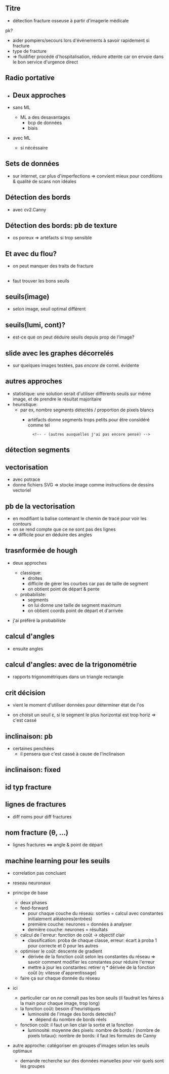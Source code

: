 ## Titre

- détection fracture osseuse à partir d'imagerie médicale

pk?

- aider pompiers/secours lors d'événements à savoir rapidement si fracture
- type de fracture
- => fluidifier procédé d'hospitalisation, réduire attente car on envoie dans le bon service d'urgence direct

## Radio portative

- ## Deux approches

- sans ML
  
  - ML a des desavantages
    - bcp de données 
    - biais

- avec ML
  
  - si nécéssaire

## Sets de données

- sur internet, car plus d'imperfections => convient mieux pour conditions & qualité de scans non idéales

## Détection des bords

- avec cv2.Canny
  
  <!-- - _TODO? principe de fonctionnement de Canny?_ -->

## Détection des bords: pb de texture

- os poreux => artéfacts si trop sensible

## Et avec du flou?

- on peut manquer des traits de fracture

## 

- faut trouver les bons seuils

## seuils(image)

- selon image, seuil optimal différent

## seuils(lumi, cont)?

- est-ce que on peut déduire seuils depuis prop de l'image?

## slide avec les graphes décorrelés

- sur quelques images testées, pas _encore_ de correl. évidente

## autres approches

- statistique: une solution serait d'utiliser différents seuils sur même image, et de prendre le résultat majoritaire
- heuristique:
  - par ex, nombre segments détectés / proportion de pixels blancs
    - artéfacts donne segments trops petits pour être considéré comme tel

            <!-- - (autres auxquelles j'ai pas encore pensé) -->

## détection segments

## vectorisation

- avec potrace
- donne fichiers SVG => stocke image comme instructions de dessins vectoriel

## pb de la vectorisation

- en modifiant la balise contenant le chemin de tracé pour voir les contours
- on se rend compte que ce ne sont pas des lignes
- => difficile pour en déduire des angles

## trasnformée de hough

<!-- - _TODO: principe des transformées de hough?_ -->

- deux approches
  
  - classique:
    - droites
    - difficile de gérer les courbes car pas de taille de segment
    - on obtient point de départ & pente
  - probabiliste:
    - segments
    - on lui donne une taille de segment maximum
    - on obtient coords point de départ et d'arrivée

- j'ai préféré la probabiliste

## calcul d'angles

- ensuite angles

## calcul d'angles: avec de la trigonométrie

- rapports trigonométriques dans un triangle rectangle

## crit décision

- vient le moment d'utiliser données pour déterminer état de l'os

- on choisit un seuil ε, si le segment le plus horizontal est trop horiz => c'est cassé

## inclinaison: pb

- certaines penchées
  - il pensera que c'est cassé à cause de l'inclinaison

## inclinaison: fixed

## id typ fracture

## lignes de fractures

- diff noms pour diff fractures

## nom fracture (θ, ...)

- lignes fractures <=> angle & point de départ

## machine learning pour les seuils

- correlation pas concluant

- reseau neuronaux

- principe de base
  
  - deux phases
  - feed-forward
    - pour chaque couche du réseau: sorties = calcul avec constantes initialement aléatoires(entrées)
    - première couche: neurones = données à analyser
    - dernière couche: neurones = résultats
  - calcul de l'erreur: fonction de coût -> objectif clair
    - classification: proba de chaque classe, erreur: écart à proba 1 pour correcte et 0 pour les autres
  - optimiser le coût: descente de gradient
    - dérivée de la fonction coût selon les constantes du réseau => savoir comment modifier les constantes pour réduire l'erreur
    - mettre à jour les constantes: retirer η * dérivée de la fonction coût (η: vitesse d'apprentissage)
  - faire ça sur chaque donnée du réseau

- ici
  
  - particulier car on ne connaît pas les bon seuils (il faudrait les faires à la main pour chaque image, trop long)
  - la fonction coût: besoin d'heuristiques
    - luminosité de l'image des bords detectés?
      - dépend du nombre de bords réels
  - fonction coût: il faut un lien clair la sortie et la fonction
    - luminosité: moyenne des pixels: nombre de bords / (nombre de pixels totaux): nombre de bords: il faut les formules de Canny

- autre approche: catégoriser en groupes d'images selon les seuils optimaux
  
  - demande recherche sur des données manuelles pour voir quels sont les groupes
